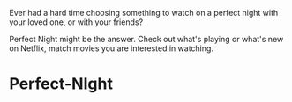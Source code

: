 Ever had a hard time choosing something to watch on a perfect night with your loved one, or with your friends?

Perfect Night might be the answer. Check out what's playing or what's new on Netflix, match movies you are interested in watching.

# Perfect-NIght
